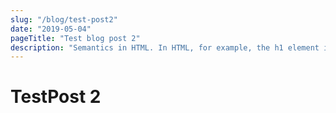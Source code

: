 ```yaml
---
slug: "/blog/test-post2"
date: "2019-05-04"
pageTitle: "Test blog post 2"
description: "Semantics in HTML. In HTML, for example, the h1 element is a semantic element, which gives the text it wraps Semantic HTML elements are those that clearly describe their meaning in a human- and machine-readable way. Elements such as"
---
```


# TestPost 2
